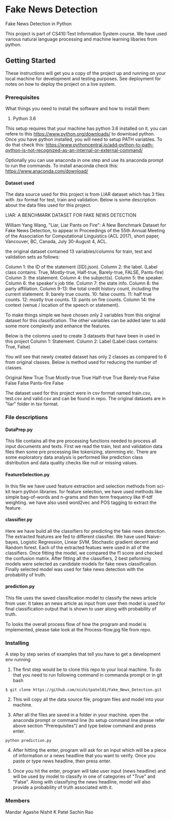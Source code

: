 # Fake News Detection

Fake News Detection in Python

This project is part of CS410:Text Information System course. We have used various natural language processing and machine learning libaries from python. 

## Getting Started

These instructions will get you a copy of the project up and running on your local machine for development and testing purposes. See deployment for notes on how to deploy the project on a live system.

### Prerequisites

What things you need to install the software and how to install them:

1. Python 3.6 

This setup requires that your machine has python 3.6 installed on it. you can refere to this https://www.python.org/downloads/ to download python. Once you have python installed, you will need to setup PATH variables. To do that check this: https://www.pythoncentral.io/add-python-to-path-python-is-not-recognized-as-an-internal-or-external-command/

Optionally you can use anaconda in one step and use its anaconda prompt to run the commands. To install anaconda check this:
https://www.anaconda.com/download/


#### Dataset used
The data source used for this project is from LIAR dataset which has 3 files with .tsv format for test, train and validation. Below is some description about the data files used for this project.
	
LIAR: A BENCHMARK DATASET FOR FAKE NEWS DETECTION

William Yang Wang, "Liar, Liar Pants on Fire": A New Benchmark Dataset for Fake News Detection, to appear in Proceedings of the 55th Annual Meeting of the Association for Computational Linguistics (ACL 2017), short paper, Vancouver, BC, Canada, July 30-August 4, ACL.

the original dataset contained 13 variables/columns for train, test and validation sets as follows:

Column 1: the ID of the statement ([ID].json).
Column 2: the label. (Label class contains: True, Mostly-true, Half-true, Barely-true, FALSE, Pants-fire)
Column 3: the statement.
Column 4: the subject(s).
Column 5: the speaker.
Column 6: the speaker's job title.
Column 7: the state info.
Column 8: the party affiliation.
Column 9-13: the total credit history count, including the current statement.
9: barely true counts.
10: false counts.
11: half true counts.
12: mostly true counts.
13: pants on fire counts.
Column 14: the context (venue / location of the speech or statement).

To make things simple we have chosen only 2 variables from this original dataset for this classification. The other variables can be added later to add some more complexity and enhance the features.

Below is the colomns used to create 3 datasets that have been in used in this project
 Column 1: Statement.
 Column 2: Label (Label class contains: True, False)
 
You will see that newly created dataset has only 2 classes as compared to 6 from original classes. Below is method used for reducing the number of classes.

Original 	New
True		True
Mostly-true	True
Half-true	True
Barely-true	False
False		False
Pants-fire	False

The dataset used for this project were in csv format named train.csv, test.csv and valid.csv and can be found in repo. The original datasets are in "liar" folder in tsv format.

### File descriptions

#### DataPrep.py
This file contains all the pre processing functions needed to process all input documents and texts. First we read the train, test and validation data files then some pre processing like tokenizing, stemming etc. There are some exploratory data analysis is performed like prediction class distribution and data quality checks like null or missing values.

#### FeatureSelection.py
In this file we have used feature extraction and selection methods from sci-kit learn python libraries. for feature selection, we have used methods like simple bag-of-words and n-grams and then term frequency like tf-tdf weighting. we have also used word2vec and POS tagging to extract the feature.

#### classifier.py
Here we have build all the classifiers for predicting the fake news detection. The extracted features are fed to different classfier. We have used Naive-bayes, Logistic Regression, Linear SVM, Stochastic gradient decent and Random forest. Each of the extracted featues were used in all of the classifiers. Once fitting the model, we compared the f1 score and checked the confusion matrix. After fitting all the classifiers, 2 best peforming models were selected as candidate models for fake news classification. Finally selected model was used for fake news detection with the probability of truth.

#### prediction.py
This file uses the saved classification model to classify the news article from user. It takes an news article as input from user then model is used for final classification output that is shown to user along with probability of truth.

To looks the overall process flow of how the program and model is implemented, please take look at the Process-flow.jpg file from repo.


### Installing

A step by step series of examples that tell you have to get a development env running

1. The first step would be to clone this repo to your local machine. To do that you need to run following command in commanda prompt or in git bash
```
$ git clone https://github.com/nishitpatel01/Fake_News_Detection.git
```

2. This will copy all the data source file, program files and model into your machine.

3. After all the files are saved in a folder in your machine. open the anaconda prompt or command line (to setup command line please refer above section "Prerequisites") and type below command and press enter.
```
python prediction.py
```

4. After hitting the enter, program will ask for an input which will be a piece of information or a news headline that you want to verify. Once you paste or type news headline, then press enter.

5. Once you hit the enter, program will take user input (news headline) and will be used by model to classify in one of categories of "True" and "False". Along with classifying the news headline, model will also provide a probability of truth associated with it.


### Members
Mandar Agashe
Nishit K Patel
Sachin Rao
